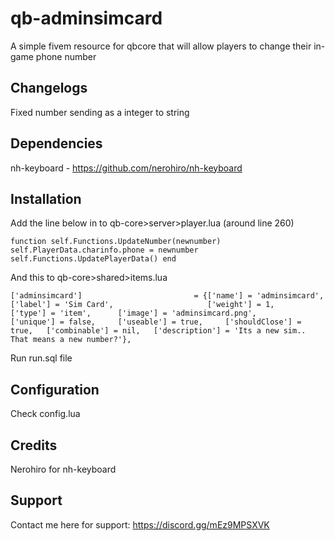 # qb-adminsimcard
A simple fivem resource for qbcore that will allow players to change their in-game phone number
## Changelogs

Fixed number sending as a integer to string

## Dependencies

nh-keyboard - https://github.com/nerohiro/nh-keyboard

## Installation

Add the line below in to qb-core>server>player.lua (around line 260)

`
function self.Functions.UpdateNumber(newnumber)
  self.PlayerData.charinfo.phone = newnumber
  self.Functions.UpdatePlayerData()
end
`

And this to qb-core>shared>items.lua

`
['adminsimcard'] 				 		 = {['name'] = 'adminsimcard', 			    		['label'] = 'Sim Card', 					['weight'] = 1, 	['type'] = 'item', 		['image'] = 'adminsimcard.png', 				['unique'] = false, 	['useable'] = true, 	['shouldClose'] = true,   ['combinable'] = nil,   ['description'] = 'Its a new sim.. That means a new number?'},
`

Run run.sql file

## Configuration

Check config.lua

## Credits

Nerohiro for nh-keyboard

## Support

Contact me here for support: https://discord.gg/mEz9MPSXVK
